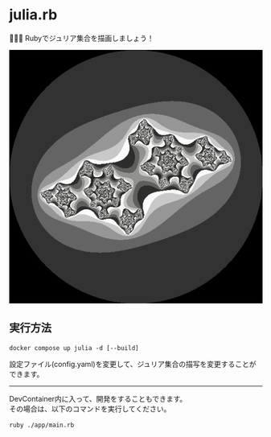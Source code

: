 # julia.rb

🍷🍷🍷 Rubyでジュリア集合を描画しましょう！  

![成果物](./docs/img/fruit.png)  

## 実行方法

```shell
docker compose up julia -d [--build]
```

設定ファイル(config.yaml)を変更して、ジュリア集合の描写を変更することができます。  

---

DevContainer内に入って、開発をすることもできます。  
その場合は、以下のコマンドを実行してください。  

```shell
ruby ./app/main.rb
```
